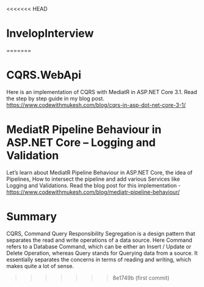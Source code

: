 <<<<<<< HEAD
# InvelopInterview
=======
# CQRS.WebApi
Here is an implementation of CQRS with MediatR in ASP.NET Core 3.1. Read the step by step guide in my blog post.
https://www.codewithmukesh.com/blog/cqrs-in-asp-dot-net-core-3-1/

# MediatR Pipeline Behaviour in ASP.NET Core – Logging and Validation
Let’s learn about MediatR Pipeline Behaviour in ASP.NET Core, the idea of Pipelines, How to intersect the pipeline and add various Services like Logging and Validations.
Read the blog post for this implementation - https://www.codewithmukesh.com/blog/mediatr-pipeline-behaviour/

# Summary
CQRS, Command Query Responsibility Segregation is a design pattern that separates the read and write operations of a data source. Here Command refers to a Database Command, which can be either an Insert / Update or Delete Operation, whereas Query stands for Querying data from a source. It essentially separates the concerns in terms of reading and writing, which makes quite a lot of sense. 
>>>>>>> 8e1749b (first commit)
